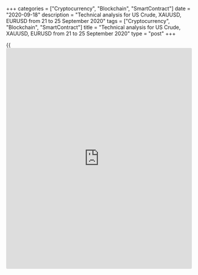 +++
categories = ["Cryptocurrency", "Blockchain", "SmartContract"]
date = "2020-09-18"
description = "Technical analysis for US Crude, XAUUSD, EURUSD from 21 to 25 September 2020"
tags = ["Cryptocurrency", "Blockchain", "SmartContract"]
title = "Technical analysis for US Crude, XAUUSD, EURUSD from 21 to 25 September 2020"
type = "post"
+++

{{<iframe id="large-banner" src="https://www.bounty.group/#slide=8.0" width="100%" height="600" scrolling="no" style="border: 0px solid rgb(216, 221, 230); border-radius: 3px;">}}

2020-09-18

2020-09-18

Medium-term forecast for oil, gold, and EURUSD 18.09.2020Alex Rodionov

I welcome my colleagues! I have made a price forecast for US Crude,
XAUUSD, and EURUSD using a combination of margin zones methodology and
technical analysis. Based on the market analysis, I suggest trading
signals for traders who trade in medium-term trends.

This week, gold was testing the key resistance level but hasn’t broken
it out. There is a pattern to sell gold.

The article covers the following subjects:

## Oil price forecast for next week: USCrude analysis

In the previous analytics, I wrote that oil was testing the key support
of the medium-term uptrend [37.34 – 36.72], we should have entered
purchases in the support zone first of all.

This week, the oil price chart has drawn the buy pattern followed by a
strong upward momentum, which is still going on. The growth target is
the high of August. Another upward target is in Target Zone 6 [49.17 —
48.42].

We should be holding purchases according to the pattern. Oil is trading
in the zone of [41.67 – 40.92], which was a strong resistance earlier,
we can take a part of profits and move the rest of the position to the
breakeven.

I recommend entering new buy trades on the correction to the key support
of the short-term uptrend. I will give more details in my [daily](https://www.fintecher.org/2020/03/03/forex-trading-daily-strategy/)
analytics next week.

It is not relevant to sell oil now.

### [USCrude ][1]Trading tips for the upcoming week:

Hold up purchases entered according to the pattern in Target Zone [37.34
- 36.72]. TakeProfit: 43.50. StopLoss: at breakeven.

* * *

## Gold price forecast for next week: XAUUSD analysis

The trading signal to sell suggested in the previous weekly analytics
didn’t work out. The sell trades yielded a loss. Next, the gold price
was corrected up to the last resistance, the second line of the triangle
technical pattern. This week, buyers were trying to break the level out,
but they failed. At the end of the week, there formed a pin bar in the
H4 chart, which has been confirmed. Furthermore, there is a double top
pattern to sell in the H1 chart.

I recommend holding down the sell trades entered according to the Price
Action pattern or entering new ones at the current levels with a stop
loss above the high of this week. The sell targets will be at levels
1903.0 and 1862.3.

Alternative scenario. The gold price breaks out the resistance and
consolidates above higher than the current weekly high. If so, there
will be a buy setup with a target in the upper Target Zone 2 [2044.9 —
2036.2].

### [XAUUSD][2] Trading tips for the upcoming week:

Sell at the current prices. TakeProfit: 1903.0, 1862.3. StopLoss:
1976.0.

* * *

## Euro/dollar price forecast for next week: EURUSD analysis

EURUSD is trading in the middle-term uptrend. Buyers have been holding
the price above the trend key support [1.1811 - 1.1791]. However, there
hasn’t been a buy pattern. It will emerge if the price breaks out the
resistance at 1.1918 and consolidates above. For next week, I suggest
expecting a buy setup and entering purchases with the target at Target
Zone 5 [1.2096 - 1.2078].

Alternative scenario. The price breaks out the key support of the
uptrend and consolidates below at the US session. If so, the EURUSD
middle-term trend will turn down, and the sell target will be the lower
Target Zone 2 [1.1611 – 1.1591]. One could enter sell trades on the
retest of the broken-out TZ [1.1811 - 1.1791].

### [EURUSD][3] Trading tips for the upcoming week:

  1. Buy according to the pattern in Target Zone [1.1811 - 1.1791]. TakeProfit: Target Zone 5 [1.2096 - 1.2078]. StopLoss: according to the pattern rules.

  2. If the price breaks out Target Zone [1.1811 — 1.1791], sell according to the pattern on the retest. TakeProfit: Target Zone 2 [1.1611 - 1.1591]. StopLoss: according to the pattern rules.

> IZ - Intermediary Zone: responsible for the price momentum reversing

>

> TZ - Target Zone: a zone that is 75% likely to be reached after IZ
breakout.

>

> GZ - Gold Zone: zone in the medium-term momentum.

>

> All zones are calculated based on the average [daily](https://www.fintecher.org/2020/03/03/forex-trading-daily-strategy/) price of the
instrument and margin requirements of the futures.

* * *

P.S. Did you like my article? Share it in social networks: it will be
the best “thank you" :)

Ask me questions and comment below. I’ll be glad to answer your
questions and give necessary explanations.

 **Useful links:**

  * I recommend trying to trade with a reliable broker [here][4]. The system allows you to trade by yourself or copy successful traders from all across the globe.
  * Use my promo-code BLOG for getting deposit bonus 50% on LiteForex platform. Just enter this code in the appropriate field while [depositing][5] your trading account.
  * Telegram chat for traders: <t.me/liteforexengchat>. We are sharing the signals and trading experience
  * Telegram channel with high-quality analytics, Forex reviews, training articles, and other useful things for traders <t.me/liteforex>

## Price chart of XAUUSD in real time mode

The content of this article reflects the author’s opinion and does not
necessarily reflect the official position of LiteForex. The material
published on this page is provided for informational purposes only and
should not be considered as the provision of investment advice for the
purposes of Directive 2004/39/EC.

Rate this article:

{{value}}

( {{count}} {{title}} )

   1. my.liteforex.com/trading?type=oil
   2. my.liteforex.com/trading/chart?symbol=XAUUSD&returnUrl=true
   3. my.liteforex.com/trading/chart?symbol=EURUSD&returnUrl=true
   4. my.liteforex.com/?category=analysts-opinions&slug=medium-term-forecast-for-oil-gold-and-eurusd-18092020&openPopup=%2Fregistration%2Fpopup&utm_source=blog&utm_medium=article&utm_campaign=bonus
   5. my.liteforex.com/deposit/?category=analysts-opinions&slug=medium-term-forecast-for-oil-gold-and-eurusd-18092020&promo_code=BLOG&utm_source=blog&utm_medium=article&utm_campaign=bonus